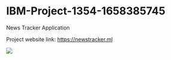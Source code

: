 # IBM-Project-1354-1658385745
News Tracker Application

Project website link: https://newstracker.ml

<img src="https://user-images.githubusercontent.com/106462938/196038216-7c121148-c4f6-485a-8fc8-14d2c2ea78ac.png"/>
